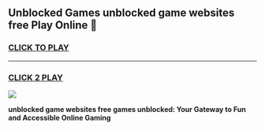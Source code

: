 
## Unblocked Games unblocked game websites free Play Online 👋
<h3>
<a href="https://news.freeplayer.one?title=unblocked_game_websites_free&ref=17F">CLICK TO PLAY</a></h3>
<hr>

<h3>
<a href="https://news.freeplayer.one?title=unblocked_game_websites_free&ref=17F">CLICK 2 PLAY</a>
  
</h3>

<a href="https://news.freeplayer.one?title=unblocked_game_websites_free&ref=17F/"><img src="https://clearcache.store/games.png"></a>


**unblocked game websites free games unblocked: Your Gateway to Fun and Accessible Online Gaming**
